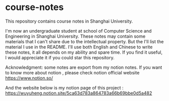 # course-notes
This repository contains course notes in Shanghai University. 

I'm now an undergraduate student at school of Computer Science and Engineering in Shanghai University. These notes may contain some materials that I can't share due to the intellectual property. But the I'll list the material I use in the README. I'll use both English and Chinese to write these notes, it all depends on my ability and spare time. If you find it useful, I would appreciate it if you could star this repository.

Acknowledgment: some notes are export from my notion notes. If you want to know  more about notion , please check notion official website https://www.notion.so/

And the website below is my notion page of this project : https://wuyuheng.notion.site/5ca63d783a864783a66b69bbe0d5a482
